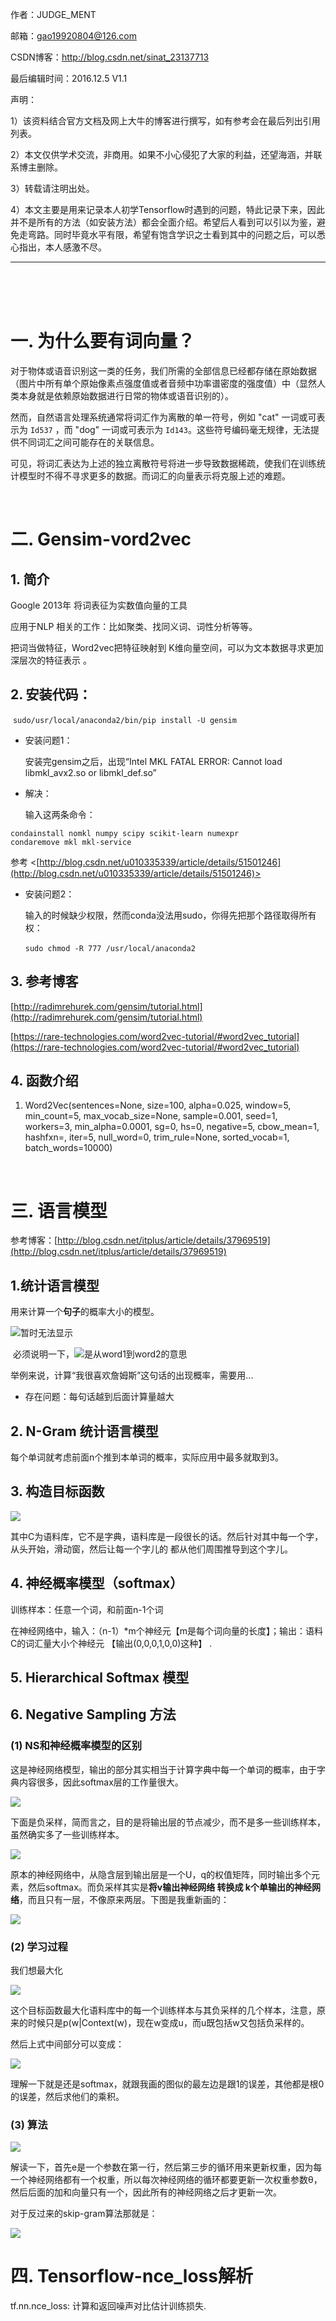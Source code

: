 作者：JUDGE_MENT

邮箱：gao19920804@126.com

CSDN博客：http://blog.csdn.net/sinat_23137713

最后编辑时间：2016.12.5  V1.1

声明：

1）该资料结合官方文档及网上大牛的博客进行撰写，如有参考会在最后列出引用列表。

2）本文仅供学术交流，非商用。如果不小心侵犯了大家的利益，还望海涵，并联系博主删除。

3）转载请注明出处。

4）本文主要是用来记录本人初学Tensorflow时遇到的问题，特此记录下来，因此并不是所有的方法（如安装方法）都会全面介绍。希望后人看到可以引以为鉴，避免走弯路。同时毕竟水平有限，希望有饱含学识之士看到其中的问题之后，可以悉心指出，本人感激不尽。

---

<br />

<br />

<br />

# 一. 为什么要有词向量？

对于物体或语音识别这一类的任务，我们所需的全部信息已经都存储在原始数据（图片中所有单个原始像素点强度值或者音频中功率谱密度的强度值）中（显然人类本身就是依赖原始数据进行日常的物体或语音识别的）。

然而，自然语言处理系统通常将词汇作为离散的单一符号，例如 "cat" 一词或可表示为 `Id537` ，而 "dog" 一词或可表示为 `Id143`。这些符号编码毫无规律，无法提供不同词汇之间可能存在的关联信息。

可见，将词汇表达为上述的独立离散符号将进一步导致数据稀疏，使我们在训练统计模型时不得不寻求更多的数据。而词汇的向量表示将克服上述的难题。

<br />

# 二. Gensim-vord2vec

## 1. 简介

Google 2013年 将词表征为实数值向量的工具

应用于NLP 相关的工作：比如聚类、找同义词、词性分析等等。

 把词当做特征，Word2vec把特征映射到 K维向量空间，可以为文本数据寻求更加深层次的特征表示 。

## 2. 安装代码：

​        `sudo/usr/local/anaconda2/bin/pip install -U gensim`

* 安装问题1：

  安装完gensim之后，出现“Intel MKL FATAL ERROR:     Cannot load libmkl_avx2.so or libmkl_def.so”

* 解决：

  输入这两条命令：

```shell
condainstall nomkl numpy scipy scikit-learn numexpr
condaremove mkl mkl-service
```

参考 <[http://blog.csdn.net/u010335339/article/details/51501246](http://blog.csdn.net/u010335339/article/details/51501246)> 

* 安装问题2：

  ​输入的时候缺少权限，然而conda没法用sudo，你得先把那个路径取得所有权：

  ​`sudo chmod -R 777 /usr/local/anaconda2`

## 3. 参考博客

[http://radimrehurek.com/gensim/tutorial.html](http://radimrehurek.com/gensim/tutorial.html)

[https://rare-technologies.com/word2vec-tutorial/#word2vec_tutorial](https://rare-technologies.com/word2vec-tutorial/#word2vec_tutorial)

## 4. 函数介绍

1. Word2Vec(sentences=None, size=100,      alpha=0.025, window=5, min_count=5, max_vocab_size=None, sample=0.001,      seed=1, workers=3, min_alpha=0.0001, sg=0, hs=0, negative=5, cbow_mean=1,      hashfxn=<built-in function hash>, iter=5, null_word=0,      trim_rule=None, sorted_vocab=1, batch_words=10000)

<br />

# 三. 语言模型

参考博客：[http://blog.csdn.net/itplus/article/details/37969519](http://blog.csdn.net/itplus/article/details/37969519)

## 1.统计语言模型

用来计算一个**句子**的概率大小的模型。

![暂时无法显示](http://orkjdoapd.bkt.clouddn.com/Seya-Tensorflow-Study-Note/4.1%20%E7%BB%9F%E8%AE%A1%E8%AF%AD%E8%A8%80%E6%A8%A1%E5%9E%8B.png)

​					必须说明一下，![](https://cl.ly/0z1y1R2p3f0b/w12.png])是从word1到word2的意思

举例来说，计算“我很喜欢詹姆斯”这句话的出现概率，需要用...

* 存在问题：每句话越到后面计算量越大

## 2. N-Gram 统计语言模型

每个单词就考虑前面n个推到本单词的概率，实际应用中最多就取到3。

## 3. 构造目标函数

![](http://orkjdoapd.bkt.clouddn.com/Seya-Tensorflow-Study-Note/4.2%20%E7%9B%AE%E6%A0%87%E5%87%BD%E6%95%B0.png)

其中C为语料库，它不是字典，语料库是一段很长的话。然后针对其中每一个字，从头开始，滑动窗，然后让每一个字儿的 都从他们周围推导到这个字儿。

## 4. 神经概率模型（softmax）

训练样本：任意一个词，和前面n-1个词

在神经网络中，输入：（n-1）*m个神经元【m是每个词向量的长度】；输出：语料C的词汇量大小个神经元 
【输出(0,0,0,1,0,0)这种】 .

## 5. Hierarchical Softmax 模型

## 6. Negative Sampling 方法

### (1) NS和神经概率模型的区别

这是神经网络模型，输出的部分其实相当于计算字典中每一个单词的概率，由于字典内容很多，因此softmax层的工作量很大。

![](http://orkjdoapd.bkt.clouddn.com/Seya-Tensorflow-Study-Note/4.3%20softmax-nplm.png)

下面是负采样，简而言之，目的是将输出层的节点减少，而不是多一些训练样本，虽然确实多了一些训练样本。

![](http://orkjdoapd.bkt.clouddn.com/Seya-Tensorflow-Study-Note/4.4%20nce-nplm.png)

原本的神经网络中，从隐含层到输出层是一个U，q的权值矩阵，同时输出多个元素，然后softmax。而负采样其实是**将v输出神经网络 转换成 k个单输出的神经网络**，而且只有一层，不像原来两层。下图是我重新画的：

![](http://orkjdoapd.bkt.clouddn.com/Seya-Tensorflow-Study-Note/4.5%20skip-gram.png)

### (2) 学习过程

我们想最大化 

![](http://orkjdoapd.bkt.clouddn.com/Seya-Tensorflow-Study-Note/4.6%20nce%20target.gif)

这个目标函数最大化语料库中的每一个训练样本与其负采样的几个样本，注意，原来的时候只是p(w|Context(w)，现在w变成u，而u既包括w又包括负采样的。

然后上式中间部分可以变成：

![](http://orkjdoapd.bkt.clouddn.com/Seya-Tensorflow-Study-Note/4.7%20.png)

理解一下就是还是softmax，就跟我画的图似的最左边是跟1的误差，其他都是根0的误差，然后求他们的乘积。

### (3) 算法

![](http://orkjdoapd.bkt.clouddn.com/Seya-Tensorflow-Study-Note/4.8%20CROW%E7%AE%97%E6%B3%95.png)

解读一下，首先e是一个参数在第一行，然后第三步的循环用来更新权重，因为每一个神经网络都有一个权重，所以每次神经网络的循环都要更新一次权重参数θ，然后后面的加和向量只有一个，因此所有的神经网络之后才更新一次。

对于反过来的skip-gram算法那就是：

![](http://orkjdoapd.bkt.clouddn.com/Seya-Tensorflow-Study-Note/4.9%20skip-gram%E7%AE%97%E6%B3%95.png)

# 四.  Tensorflow-nce_loss解析

tf.nn.nce_loss: 计算和返回噪声对比估计训练损失.

